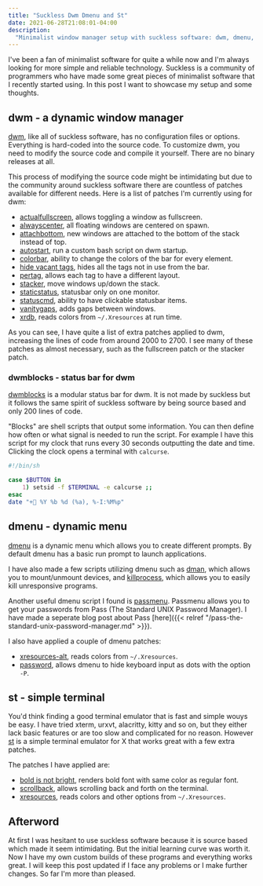 ```yaml
---
title: "Suckless Dwm Dmenu and St"
date: 2021-06-28T21:08:01-04:00
description:
  "Minimalist window manager setup with suckless software: dwm, dmenu, and st."
---
```


I've been a fan of minimalist software for quite a while now and I'm always looking for
more simple and reliable technology. Suckless is a community of programmers who have
made some great pieces of minimalist software that I recently started using. In this
post I want to showcase my setup and some thoughts.

## dwm - a dynamic window manager

[dwm](https://dwm.suckless.org/), like all of suckless software, has no configuration
files or options. Everything is hard-coded into the source code. To customize dwm, you
need to modify the source code and compile it yourself. There are no binary releases at
all.

This process of modifying the source code might be intimidating but due to the community
around suckless software there are countless of patches available for different needs.
Here is a list of patches I'm currently using for dwm:

- [actualfullscreen](https://dwm.suckless.org/patches/actualfullscreen/), allows
  toggling a window as fullscreen.
- [alwayscenter](https://dwm.suckless.org/patches/alwayscenter/), all floating windows
  are centered on spawn.
- [attachbottom](https://dwm.suckless.org/patches/attachbottom/), new windows are
  attached to the bottom of the stack instead of top.
- [autostart](https://dwm.suckless.org/patches/autostart/), run a custom bash script on
  dwm startup.
- [colorbar](https://dwm.suckless.org/patches/colorbar/), ability to change the colors
  of the bar for every element.
- [hide vacant tags](https://dwm.suckless.org/patches/hide_vacant_tags/), hides all the
  tags not in use from the bar.
- [pertag](https://dwm.suckless.org/patches/pertag/), allows each tag to have a
  different layout.
- [stacker](https://dwm.suckless.org/patches/stacker/), move windows up/down the stack.
- [staticstatus](https://dwm.suckless.org/patches/staticstatus/), statusbar only on one
  monitor.
- [statuscmd](https://dwm.suckless.org/patches/statuscmd/), ability to have clickable
  statusbar items.
- [vanitygaps](https://dwm.suckless.org/patches/vanitygaps/), adds gaps between windows.
- [xrdb](https://github.com/miikanissi/dotfiles/blob/master/.local/src/suckless/dwm/patches/dwm-xrdb-6.2.diff),
  reads colors from `~/.Xresources` at run time.

As you can see, I have quite a list of extra patches applied to dwm, increasing the
lines of code from around 2000 to 2700. I see many of these patches as almost necessary,
such as the fullscreen patch or the stacker patch.

### dwmblocks - status bar for dwm

[dwmblocks](https://github.com/torrinfail/dwmblocks) is a modular status bar for dwm. It
is not made by suckless but it follows the same spirit of suckless software by being
source based and only 200 lines of code.

"Blocks" are shell scripts that output some information. You can then define how often
or what signal is needed to run the script. For example I have this script for my clock
that runs every 30 seconds outputting the date and time. Clicking the clock opens a
terminal with `calcurse`.

```bash
#!/bin/sh

case $BUTTON in
    1) setsid -f $TERMINAL -e calcurse ;;
esac
date "+ %Y %b %d (%a), %-I:%M%p"
```

## dmenu - dynamic menu

[dmenu](https://tools.suckless.org/dmenu/) is a dynamic menu which allows you to create
different prompts. By default dmenu has a basic run prompt to launch applications.

I have also made a few scripts utilizing dmenu such as
[dman](https://github.com/miikanissi/dotfiles/blob/master/.local/bin/dman.sh), which
allows you to mount/unmount devices, and
[killprocess](https://github.com/miikanissi/dotfiles/blob/master/.local/bin/killprocess.sh),
which allows you to easily kill unresponsive programs.

Another useful dmenu script I found is
[passmenu](https://github.com/miikanissi/dotfiles/blob/master/.local/bin/passmenu.sh).
Passmenu allows you to get your passwords from Pass (The Standard UNIX Password
Manager). I have made a seperate blog post about Pass
[here]({{< relref "/pass-the-standard-unix-password-manager.md" >}}).

I also have applied a couple of dmenu patches:

- [xresources-alt](https://tools.suckless.org/dmenu/patches/xresources-alt/), reads
  colors from `~/.Xresources`.
- [password](https://tools.suckless.org/dmenu/patches/password/), allows dmenu to hide
  keyboard input as dots with the option `-P`.

## st - simple terminal

You'd think finding a good terminal emulator that is fast and simple wouys be easy. I
have tried xterm, urxvt, alacritty, kitty and so on, but they either lack basic features
or are too slow and complicated for no reason. However [st](https://st.suckless.org/) is
a simple terminal emulator for X that works great with a few extra patches.

The patches I have applied are:

- [bold is not bright](https://st.suckless.org/patches/bold-is-not-bright/), renders
  bold font with same color as regular font.
- [scrollback](https://st.suckless.org/patches/scrollback/), allows scrolling back and
  forth on the terminal.
- [xresources](https://st.suckless.org/patches/xresources/), reads colors and other
  options from `~/.Xresources`.

## Afterword

At first I was hesitant to use suckless software because it is source based which made
it seem intimidating. But the initial learning curve was worth it. Now I have my own
custom builds of these programs and everything works great. I will keep this post
updated if I face any problems or I make further changes. So far I'm more than pleased.
